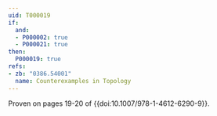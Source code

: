 ```yaml
---
uid: T000019
if:
  and:
  - P000002: true
  - P000021: true
then:
  P000019: true
refs:
- zb: "0386.54001"
  name: Counterexamples in Topology
---
```



Proven on pages 19-20 of {{doi:10.1007/978-1-4612-6290-9}}.
